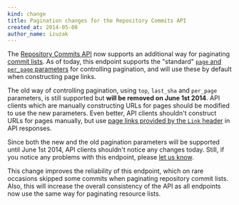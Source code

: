 ```yaml
---
kind: change
title: Pagination changes for the Repository Commits API
created_at: 2014-05-08
author_name: izuzak
---
```


The [Repository Commits API](/v3/repos/commits/) now supports an additional way for paginating [commit lists](/v3/repos/commits/#list-commits-on-a-repository). As of today, this endpoint supports the "standard" [`page` and `per_page` parameters](/v3/#pagination) for controlling pagination, and will use these by default when constructing page links.

The old way of controlling pagination, using `top`, `last_sha` and `per_page` parameters, is still supported but **will be removed on June 1st 2014**. API clients which are manually constructing URLs for pages should be modified to use the new parameters. Even better, API clients shouldn't construct URLs for pages manually, but use [page links provided by the `Link` header](/v3/#pagination) in API responses.

Since both the new and the old pagination parameters will be supported until June 1st 2014, API clients shouldn't notice any changes today. Still, if you notice any problems with this endpoint, please [let us know](https://github.com/contact?form%5Bsubject%5D=API:+Commits+pagination+changes).

This change improves the reliability of this endpoint, which on rare occasions skipped some commits when paginating repository commit lists. Also, this will increase the overall consistency of the API as all endpoints now use the same way for paginating resource lists.
